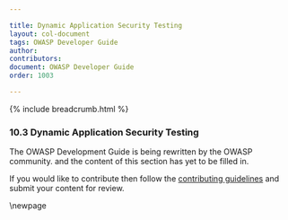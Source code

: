 ```yaml
---

title: Dynamic Application Security Testing
layout: col-document
tags: OWASP Developer Guide
author:
contributors:
document: OWASP Developer Guide
order: 1003

---
```


{% include breadcrumb.html %}

### 10.3 Dynamic Application Security Testing

The OWASP Development Guide is being rewritten by the OWASP community.
and the content of this section has yet to be filled in.

If you would like to contribute then follow the
[contributing guidelines](https://github.com/OWASP/www-project-developer-guide/blob/main/CONTRIBUTING.md)
and submit your content for review.

\newpage
